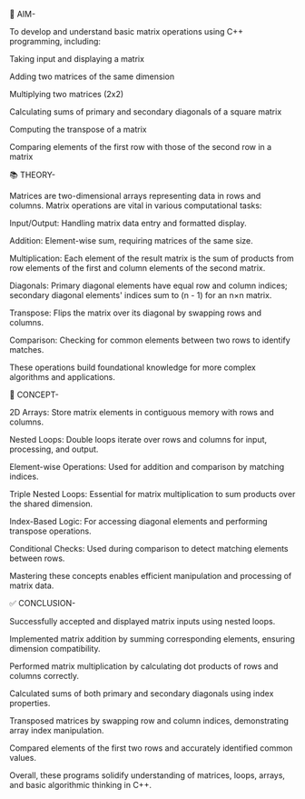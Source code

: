 🎯 AIM-

To develop and understand basic matrix operations using C++ programming, including:

Taking input and displaying a matrix

Adding two matrices of the same dimension

Multiplying two matrices (2x2)

Calculating sums of primary and secondary diagonals of a square matrix

Computing the transpose of a matrix

Comparing elements of the first row with those of the second row in a matrix

📚 THEORY-

Matrices are two-dimensional arrays representing data in rows and columns. Matrix operations are vital in various computational tasks:

Input/Output: Handling matrix data entry and formatted display.

Addition: Element-wise sum, requiring matrices of the same size.

Multiplication: Each element of the result matrix is the sum of products from row elements of the first and column elements of the second matrix.

Diagonals: Primary diagonal elements have equal row and column indices; secondary diagonal elements' indices sum to (n - 1) for an n×n matrix.

Transpose: Flips the matrix over its diagonal by swapping rows and columns.

Comparison: Checking for common elements between two rows to identify matches.

These operations build foundational knowledge for more complex algorithms and applications.

🧠 CONCEPT-

2D Arrays: Store matrix elements in contiguous memory with rows and columns.

Nested Loops: Double loops iterate over rows and columns for input, processing, and output.

Element-wise Operations: Used for addition and comparison by matching indices.

Triple Nested Loops: Essential for matrix multiplication to sum products over the shared dimension.

Index-Based Logic: For accessing diagonal elements and performing transpose operations.

Conditional Checks: Used during comparison to detect matching elements between rows.

Mastering these concepts enables efficient manipulation and processing of matrix data.

✅ CONCLUSION-

Successfully accepted and displayed matrix inputs using nested loops.

Implemented matrix addition by summing corresponding elements, ensuring dimension compatibility.

Performed matrix multiplication by calculating dot products of rows and columns correctly.

Calculated sums of both primary and secondary diagonals using index properties.

Transposed matrices by swapping row and column indices, demonstrating array index manipulation.

Compared elements of the first two rows and accurately identified common values.

Overall, these programs solidify understanding of matrices, loops, arrays, and basic algorithmic thinking in C++.

